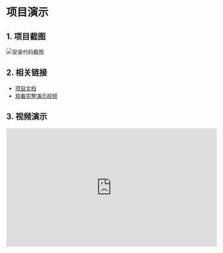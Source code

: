 # 项目演示

## 1. 项目截图
![安装代码截图](./docs/images/ui.png)

## 2. 相关链接
- [项目文档](https://github.com/yourname/repo/docs)
- <a href="https://youtu.be/abc123" target="_blank">观看完整演示视频</a>

## 3. 视频演示
<iframe width="560" height="315" src="https://www.youtube.com/embed/abc123" frameborder="0" allowfullscreen></iframe>
